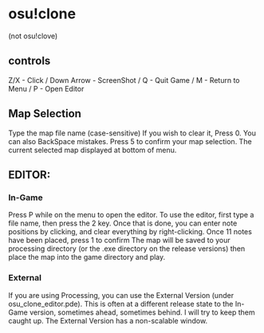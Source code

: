 # osu!clone
(not osu!clove)
## controls
Z/X - Click /
Down Arrow - ScreenShot /
Q - Quit Game /
M - Return to Menu /
P - Open Editor
## Map Selection
Type the map file name (case-sensitive)
If you wish to clear it, Press 0.
You can also BackSpace mistakes.
Press 5 to confirm your map selection.
The current selected map displayed at bottom of menu.
## EDITOR:
### In-Game
Press P while on the menu to open the editor.
To use the editor, first type a file name, then press the 2 key.
Once that is done, you can enter note positions by clicking, and clear everything by right-clicking.
Once 11 notes have been placed, press 1 to confirm
The map will be saved to your processing directory (or the .exe directory on the release versions)
then place the map into the game directory and play.
### External
If you are using Processing, you can use the External Version (under osu_clone_editor.pde). This is often at a different release state to the In-Game version, sometimes ahead, sometimes behind. I will try to keep them caught up.
The External Version has a non-scalable window.
